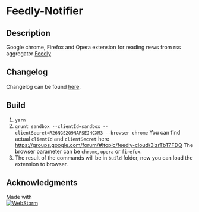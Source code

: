 Feedly-Notifier
===============

## Description

Google chrome, Firefox and Opera extension for reading news from rss aggregator [Feedly](https://feedly.com)

## Changelog

Changelog can be found [here](https://github.com/olsh/Feedly-Notifier/releases).

## Build

1. `yarn`
2. `grunt sandbox --clientId=sandbox --clientSecret=R26NGS2Q9NAPSEJHCXM3 --browser chrome`
You can find actual `clientId` and `clientSecret` here https://groups.google.com/forum/#!topic/feedly-cloud/3izrTbT7FDQ
The browser parameter can be `chrome`, `opera` or `firefox`.
3. The result of the commands will be in `build` folder, now you can load the extension to browser.

## Acknowledgments

Made with  
[![WebStorm](https://github.com/olsh/Feedly-Notifier/raw/master/logos/ws-logo.png)](https://www.jetbrains.com/webstorm/)
